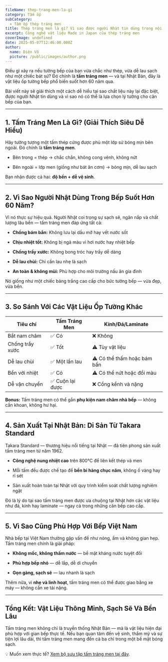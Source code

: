 ```yaml
---
fileName: thep-trang-men-la-gi
category: Tấm ốp
subCategory:
  - Tấm ốp thép tráng men
title: Thép tráng men là gì? Vì sao được người Nhật tin dùng trong nội thất bếp
excerpt: Công nghệ vật liệu Made in Japan của thép tráng men
coverImage: undefined
date: 2025-05-07T12:46:00.000Z
author:
  name: Diện Võ
  picture: /public/images/author.png
---
```

Điều gì xảy ra nếu tường bếp của bạn vừa chắc như thép, vừa dễ lau sạch như một chiếc bát sứ? Đó chính là **tấm tráng men** — và tại Nhật Bản, đây là vật liệu ốp tường bếp phổ biến suốt hơn 60 năm qua.

Bài viết này sẽ giải thích một cách dễ hiểu tại sao chất liệu này lại đặc biệt, được người Nhật tin dùng và vì sao nó có thể là lựa chọn lý tưởng cho căn bếp của bạn.

* * *

## 1\. Tấm Tráng Men Là Gì? (Giải Thích Siêu Dễ Hiểu)

Hãy tưởng tượng một tấm thép cứng được phủ một lớp sứ bóng mịn bên ngoài. Đó chính là **tấm tráng men**.

*   Bên trong = thép → chắc chắn, không cong vênh, không nứt
    
*   Bên ngoài = lớp men (giống như bát ăn cơm) → bóng mịn, dễ lau sạch
    

Bạn nhận được cả hai: **độ bền + dễ vệ sinh**.

* * *

## 2\. Vì Sao Người Nhật Dùng Trong Bếp Suốt Hơn 60 Năm?

Vì nó thực sự hiệu quả. Người Nhật coi trọng sự sạch sẽ, ngăn nắp và chất lượng lâu bền — tấm tráng men đáp ứng tất cả:

*   **Chống bám bẩn:** Không lưu lại dầu mỡ hay vết nước sốt
    
*   **Chịu nhiệt tốt:** Không bị ngả màu vì hơi nước hay nhiệt bếp
    
*   **Chống trầy xước:** Không bong tróc hay trầy dễ dàng
    
*   **Dễ lau chùi:** Chỉ cần lau nhẹ là sạch
    
*   **An toàn & không mùi:** Phù hợp cho môi trường nấu ăn gia đình
    

Nó giống như một chiếc bảng trắng cao cấp cho bức tường bếp — vừa đẹp, vừa bền.

* * *

## 3\. So Sánh Với Các Vật Liệu Ốp Tường Khác

| Tiêu chí | Tấm Tráng Men | Kính/Đá/Laminate |
| --- | --- | --- |
| Bắt nam châm | ✅ Có | ❌ Không |
| Chống trầy xước | ✅ Tốt | ⚠ Tùy vật liệu |
| Dễ lau chùi | ✅ Một lần lau | ⚠ Có thể thấm hoặc bám bẩn |
| Bền với nhiệt | ✅ Có | ⚠ Có thể nứt hoặc đổi màu |
| Dễ vận chuyển | ✅ Cuộn lại được | ❌ Cồng kềnh và nặng |

**Bonus:** Tấm tráng men có thể gắn **phụ kiện nam châm nhà bếp** — không cần khoan, không hư hại.

* * *

## 4\. Sản Xuất Tại Nhật Bản: Di Sản Từ Takara Standard

Takara Standard — thương hiệu nổi tiếng tại Nhật — đã tiên phong sản xuất tấm tráng men từ năm 1962.

*   **Công nghệ nung nhiệt cao** trên 800°C để liên kết thép và men
    
*   Mỗi tấm đều được chế tạo để **bền bỉ hàng chục năm**, không ố vàng hay rỉ sét
    
*   Sản xuất hoàn toàn tại Nhật với quy trình kiểm soát chất lượng nghiêm ngặt
    

Đó là lý do tại sao tấm tráng men được ưa chuộng tại Nhật hơn các vật liệu như đá, kính hay laminate — ngay cả trong những căn bếp cao cấp.

* * *

## 5\. Vì Sao Cũng Phù Hợp Với Bếp Việt Nam

Nhà bếp tại Việt Nam thường gặp vấn đề như nóng, ẩm và không gian hẹp. Tấm tráng men chính là giải pháp:

*   **Không mốc, không thấm nước** — bề mặt kháng nước tuyệt đối
    
*   **Phù hợp bếp nhỏ** — dễ lắp, dễ di chuyển
    
*   **Gọn gàng, sạch sẽ** — lau nhanh là sạch
    

Thêm nữa, vì **nhẹ và linh hoạt**, tấm tráng men có thể được giao bằng xe máy — không cần xe tải nặng.

* * *

## Tổng Kết: Vật Liệu Thông Minh, Sạch Sẽ Và Bền Lâu

Tấm tráng men không chỉ là truyền thống Nhật Bản — mà là vật liệu hiện đại phù hợp với gian bếp thực tế. Nếu bạn quan tâm đến vệ sinh, thẩm mỹ và sự tiện lợi lâu dài, thì tấm tráng men mang đến cả ba chỉ trong một bề mặt bóng sạch.

💡 Muốn xem thực tế? [Xem bộ sưu tập tấm tráng men tại đây](https://www.kurashi.com.vn/san-pham/tam-op-tuong-bang-thep-trang-men).